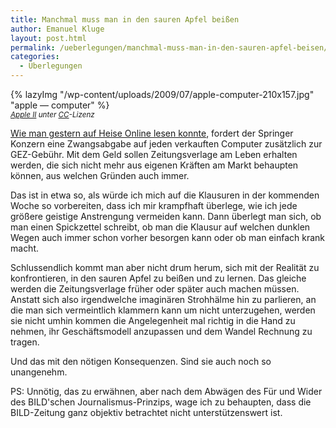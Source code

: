 ```yaml
---
title: Manchmal muss man in den sauren Apfel beißen
author: Emanuel Kluge
layout: post.html
permalink: /ueberlegungen/manchmal-muss-man-in-den-sauren-apfel-beisen/
categories:
  - Überlegungen
---
```


{% lazyImg "/wp-content/uploads/2009/07/apple-computer-210x157.jpg" "apple — computer" %}  
<small>*[Apple II][flickr] unter [CC][cc]-Lizenz*</small>

[Wie man gestern auf Heise Online lesen konnte][heise], fordert der Springer Konzern eine Zwangsabgabe auf jeden verkauften Computer zusätzlich zur GEZ-Gebühr. Mit dem Geld sollen Zeitungsverlage am Leben erhalten werden, die sich nicht mehr aus eigenen Kräften am Markt behaupten können, aus welchen Gründen auch immer.

Das ist in etwa so, als würde ich mich auf die Klausuren in der kommenden Woche so vorbereiten, dass ich mir krampfhaft überlege, wie ich jede größere geistige Anstrengung vermeiden kann. Dann überlegt man sich, ob man einen Spickzettel schreibt, ob man die Klausur auf welchen dunklen Wegen auch immer schon vorher besorgen kann oder ob man einfach krank macht.

Schlussendlich kommt man aber nicht drum herum, sich mit der Realität zu konfrontieren, in den sauren Apfel zu beißen und zu lernen. Das gleiche werden die Zeitungsverlage früher oder später auch machen müssen. Anstatt sich also irgendwelche imaginären Strohhälme hin zu parlieren, an die man sich vermeintlich klammern kann um nicht unterzugehen, werden sie nicht umhin kommen die Angelegenheit mal richtig in die Hand zu nehmen, ihr Geschäftsmodell anzupassen und dem Wandel Rechnung zu tragen.

Und das mit den nötigen Konsequenzen. Sind sie auch noch so unangenehm.

PS: Unnötig, das zu erwähnen, aber nach dem Abwägen des Für und Wider des BILD'schen Journalismus-Prinzips, wage ich zu behaupten, dass die BILD-Zeitung ganz objektiv betrachtet nicht unterstützenswert ist.

[flickr]: http://www.flickr.com/photos/florianeckerstorfer/1870727397/
[cc]: http://creativecommons.org/licenses/by-sa/2.0/deed.en
[heise]: http://www.heise.de/tp/r4/artikel/30/30650/1.html
